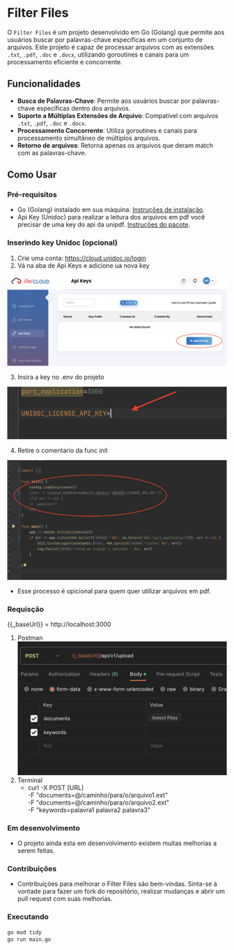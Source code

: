 # Filter Files

O `Filter Files` é um projeto desenvolvido em Go (Golang) que permite aos usuários buscar por palavras-chave específicas em um conjunto de arquivos. Este projeto é capaz de processar arquivos com as extensões `.txt`, `.pdf`, `.doc` e `.docx`, utilizando goroutines e canais para um processamento eficiente e concorrente.

## Funcionalidades

- **Busca de Palavras-Chave**: Permite aos usuários buscar por palavras-chave específicas dentro dos arquivos.
- **Suporte a Múltiplas Extensões de Arquivo**: Compatível com arquivos `.txt`, `.pdf`, `.doc` e `.docx`.
- **Processamento Concorrente**: Utiliza goroutines e canais para processamento simultâneo de múltiplos arquivos.
- **Retorno de arquivos**: Retorna apenas os arquivos que deram match com as palavras-chave.


## Como Usar

### Pré-requisitos

- Go (Golang) instalado em sua máquina. [Instruções de instalação](https://golang.org/doc/install).
- Api Key (Unidoc) para realizar a leitura dos arquivos em pdf você precisar de uma key do api da unipdf. [Instruções do pacote](https://github.com/unidoc/unipdf). 


### Inserindo key Unidoc (opcional)
1. Crie uma conta: https://cloud.unidoc.io/login
2. Vá na aba de Api Keys e adicione ua nova key

![Descrição da Imagem](./images/unicloud.png)

3. Insira a key no .env do projeto

![Descrição da Imagem](./images/env.png)

4. Retire o comentario da func init

![Descrição da Imagem](./images/main.png)


- Esse processo é opicional para quem quer utilizar arquivos em pdf.

### Requisção
{{_baseUrl}} = http://localhost:3000

1. Postman
   ![Descrição da Imagem](./images/request.png)
2. Terminal
    - curl -X POST [URL] \
   -F "documents=@/caminho/para/o/arquivo1.ext" \
   -F "documents=@/caminho/para/o/arquivo2.ext" \
   -F "keywords=palavra1 palavra2 palavra3"



### Em desenvolvimento
- O projeto ainda esta em desenvolvimento existem muitas melhorias a serem feitas.

### Contribuições
- Contribuições para melhorar o Filter Files são bem-vindas. Sinta-se à vontade para fazer um fork do repositório, realizar mudanças e abrir um pull request com suas melhorias.


### Executando


   ```bash
   go mod tidy
   go run main.go
   

